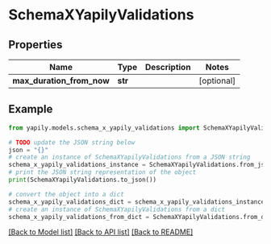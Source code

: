 # SchemaXYapilyValidations


## Properties

Name | Type | Description | Notes
------------ | ------------- | ------------- | -------------
**max_duration_from_now** | **str** |  | [optional] 

## Example

```python
from yapily.models.schema_x_yapily_validations import SchemaXYapilyValidations

# TODO update the JSON string below
json = "{}"
# create an instance of SchemaXYapilyValidations from a JSON string
schema_x_yapily_validations_instance = SchemaXYapilyValidations.from_json(json)
# print the JSON string representation of the object
print(SchemaXYapilyValidations.to_json())

# convert the object into a dict
schema_x_yapily_validations_dict = schema_x_yapily_validations_instance.to_dict()
# create an instance of SchemaXYapilyValidations from a dict
schema_x_yapily_validations_from_dict = SchemaXYapilyValidations.from_dict(schema_x_yapily_validations_dict)
```
[[Back to Model list]](../README.md#documentation-for-models) [[Back to API list]](../README.md#documentation-for-api-endpoints) [[Back to README]](../README.md)



